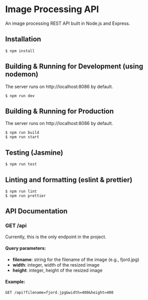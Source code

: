 # Image Processing API
An image processing REST API built in Node.js and Express.

## Installation
```
$ npm install
```

## Building & Running for Development (using nodemon)
The server runs on http://localhost:8086 by default.

```
$ npm run dev
```

## Building & Running for Production
The server runs on http://localhost:8086 by default.
```
$ npm run build
$ npm run start
```

## Testing (Jasmine)
```
$ npm run test
```

## Linting and formatting (eslint & prettier)
```
$ npm run lint
$ npm run prettier
```

## API Documentation
### GET /api
Currently, this is the only endpoint in the project.

#### Query parameters:
- **filename**: string for the filename of the image (e.g., fjord.jpg)
- **width**: integer, width of the resized image
- **height**: integer, height of the resized image

#### Example:
```
GET /api?filename=fjord.jpg&width=400&height=400
```
